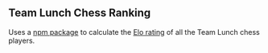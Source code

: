 ## Team Lunch Chess Ranking 

Uses a [npm package](https://github.com/LinusLjung/elo-calculator)
to calculate the [Elo rating](https://en.wikipedia.org/wiki/Elo_rating_system) of all the Team Lunch chess players.


